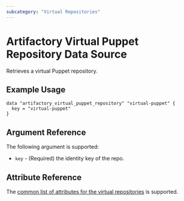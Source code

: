 ```yaml
---
subcategory: "Virtual Repositories"
---
```

# Artifactory Virtual Puppet Repository Data Source

Retrieves a virtual Puppet repository.

## Example Usage

```hcl
data "artifactory_virtual_puppet_repository" "virtual-puppet" {
  key = "virtual-puppet"
}
```

## Argument Reference

The following argument is supported:

* `key` - (Required) the identity key of the repo.

## Attribute Reference

The [common list of attributes for the virtual repositories](../resources/virtual.md) is supported.
